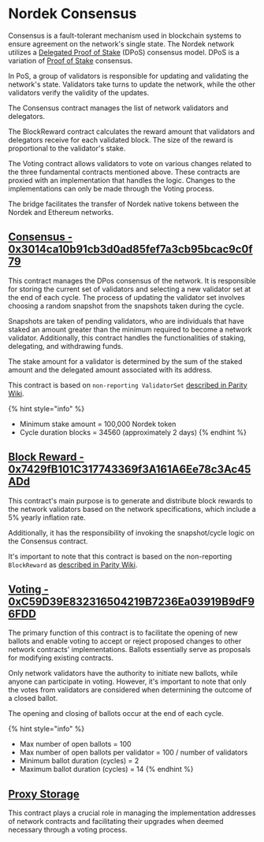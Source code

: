 # Nordek Consensus

Consensus is a fault-tolerant mechanism used in blockchain systems to ensure agreement on the network's single state. The Nordek network utilizes a [Delegated Proof of Stake](https://en.bitcoinwiki.org/wiki/DPoS) (DPoS) consensus model. DPoS is a variation of [Proof of Stake](https://en.bitcoinwiki.org/wiki/Proof-of-stake) consensus.&#x20;

In PoS, a group of validators is responsible for updating and validating the network's state. Validators take turns to update the network, while the other validators verify the validity of the updates.

The Consensus contract manages the list of network validators and delegators.

The BlockReward contract calculates the reward amount that validators and delegators receive for each validated block. The size of the reward is proportional to the validator's stake.

The Voting contract allows validators to vote on various changes related to the three fundamental contracts mentioned above. These contracts are proxied with an implementation that handles the logic. Changes to the implementations can only be made through the Voting process.

The bridge facilitates the transfer of Nordek native tokens between the Nordek and Ethereum networks.

## [Consensus - 0x3014ca10b91cb3d0ad85fef7a3cb95bcac9c0f79](https://nordekscan.com/address/0x3014ca10b91cb3d0ad85fef7a3cb95bcac9c0f79)

This contract manages the DPos consensus of the network. It is responsible for storing the current set of validators and selecting a new validator set at the end of each cycle. The process of updating the validator set involves choosing a random snapshot from the snapshots taken during the cycle.

Snapshots are taken of pending validators, who are individuals that have staked an amount greater than the minimum required to become a network validator. Additionally, this contract handles the functionalities of staking, delegating, and withdrawing funds.

The stake amount for a validator is determined by the sum of the staked amount and the delegated amount associated with its address.

This contract is based on `non-reporting ValidatorSet` [described in Parity Wiki](https://wiki.parity.io/Validator-Set.html#non-reporting-contract).

{% hint style="info" %}
* Minimum stake amount = 100,000 Nordek token
* Cycle duration blocks = 34560 (approximately 2 days)
{% endhint %}

## [Block Reward - 0x7429fB101C317743369f3A161A6Ee78c3Ac45ADd](https://nordekscan.com/address/0x63d4efed2e3da070247bea3073bcab896dff6c9b)

This contract's main purpose is to generate and distribute block rewards to the network validators based on the network specifications, which include a 5% yearly inflation rate.

Additionally, it has the responsibility of invoking the snapshot/cycle logic on the Consensus contract.

It's important to note that this contract is based on the non-reporting `BlockReward` as [described in Parity Wiki](https://wiki.parity.io/Block-Reward-Contract).

## [Voting - 0xC59D39E832316504219B7236Ea03919B9dF96FDD](https://nordekscan.com/address/0xC59D39E832316504219B7236Ea03919B9dF96FDD)

The primary function of this contract is to facilitate the opening of new ballots and enable voting to accept or reject proposed changes to other network contracts' implementations. Ballots essentially serve as proposals for modifying existing contracts.&#x20;

Only network validators have the authority to initiate new ballots, while anyone can participate in voting. However, it's important to note that only the votes from validators are considered when determining the outcome of a closed ballot.&#x20;

The opening and closing of ballots occur at the end of each cycle.

{% hint style="info" %}
* Max number of open ballots = 100
* Max number of open ballots per validator = 100 / number of validators
* Minimum ballot duration (cycles) = 2
* Maximum ballot duration (cycles) = 14
{% endhint %}

## [Proxy Storage](https://nordekscan.com/address/0x23D8634ED1B2662dC96FcE6208fde93258731333)

This contract plays a crucial role in managing the implementation addresses of network contracts and facilitating their upgrades when deemed necessary through a voting process.
